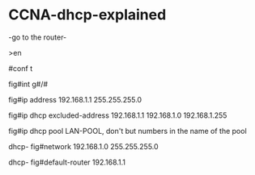 # CCNA-dhcp-explained

-go to the router-

\>en

#conf t

fig#int g#/#

fig#ip address 192.168.1.1 255.255.255.0

fig#ip dhcp excluded-address 192.168.1.1 192.168.1.0 192.168.1.255

fig#ip dhcp pool LAN-POOL, don't but numbers in the name of the pool

dhcp- fig#network 192.168.1.0 255.255.255.0

dhcp- fig#default-router 192.168.1.1
